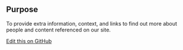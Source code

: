 ## Purpose

To provide extra information, context, and links to find out more about people and content referenced on our site.

[Edit this on GitHub](https://github.com/wellcometrust/wellcomecollection.org/blob/master/common/views/components/LinkLabels/README.md)
